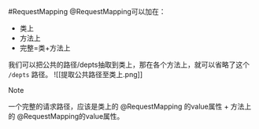 #RequestMapping 
@RequestMapping可以加在：
- 类上
- 方法上
- 完整=类+方法上

我们可以把公共的路径/depts抽取到类上，那在各个方法上，就可以省略了这个 `/depts` 路径。
![[提取公共路径至类上.png]]

> [!NOTE]
> 一个完整的请求路径，应该是类上的 @RequestMapping 的value属性 + 方法上的 @RequestMapping的value属性。